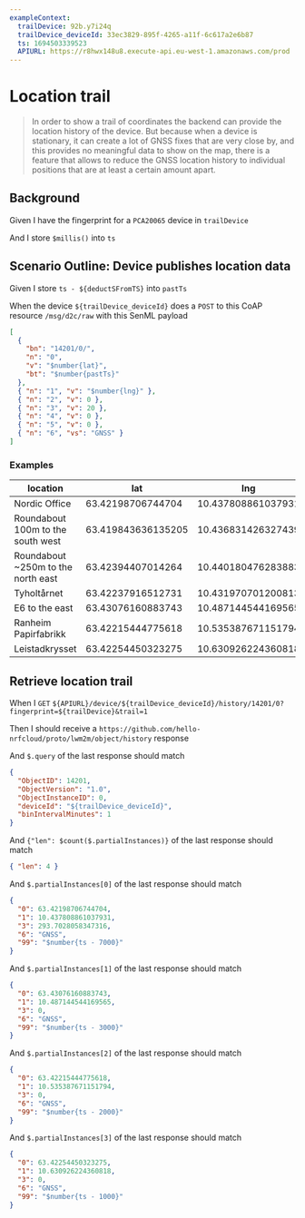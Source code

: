 ```yaml
---
exampleContext:
  trailDevice: 92b.y7i24q
  trailDevice_deviceId: 33ec3829-895f-4265-a11f-6c617a2e6b87
  ts: 1694503339523
  APIURL: https://r8hwx148u8.execute-api.eu-west-1.amazonaws.com/prod
---
```


# Location trail

> In order to show a trail of coordinates the backend can provide the location
> history of the device. But because when a device is stationary, it can create
> a lot of GNSS fixes that are very close by, and this provides no meaningful
> data to show on the map, there is a feature that allows to reduce the GNSS
> location history to individual positions that are at least a certain amount
> apart.

## Background

Given I have the fingerprint for a `PCA20065` device in `trailDevice`

And I store `$millis()` into `ts`

## Scenario Outline: Device publishes location data

Given I store `ts - ${deductSFromTS}` into `pastTs`

When the device `${trailDevice_deviceId}` does a `POST` to this CoAP resource
`/msg/d2c/raw` with this SenML payload

```json
[
  {
    "bn": "14201/0/",
    "n": "0",
    "v": "$number{lat}",
    "bt": "$number{pastTs}"
  },
  { "n": "1", "v": "$number{lng}" },
  { "n": "2", "v": 0 },
  { "n": "3", "v": 20 },
  { "n": "4", "v": 0 },
  { "n": "5", "v": 0 },
  { "n": "6", "vs": "GNSS" }
]
```

### Examples

| location                           | lat                | lng                | deductSFromTS |
| ---------------------------------- | ------------------ | ------------------ | ------------- |
| Nordic Office                      | 63.42198706744704  | 10.437808861037931 | 7000          |
| Roundabout 100m to the south west  | 63.419843636135205 | 10.436831426327439 | 6000          |
| Roundabout ~250m to the north east | 63.42394407014264  | 10.440180476283883 | 5000          |
| Tyholtårnet                        | 63.42237916512731  | 10.431970701200813 | 4000          |
| E6 to the east                     | 63.43076160883743  | 10.487144544169565 | 3000          |
| Ranheim Papirfabrikk               | 63.42215444775618  | 10.535387671151794 | 2000          |
| Leistadkrysset                     | 63.42254450323275  | 10.630926224360818 | 1000          |

## Retrieve location trail

When I `GET`
`${APIURL}/device/${trailDevice_deviceId}/history/14201/0?fingerprint=${trailDevice}&trail=1`

Then I should receive a
`https://github.com/hello-nrfcloud/proto/lwm2m/object/history` response

And `$.query` of the last response should match

```json
{
  "ObjectID": 14201,
  "ObjectVersion": "1.0",
  "ObjectInstanceID": 0,
  "deviceId": "${trailDevice_deviceId}",
  "binIntervalMinutes": 1
}
```

And `{"len": $count($.partialInstances)}` of the last response should match

```json
{ "len": 4 }
```

And `$.partialInstances[0]` of the last response should match

```json
{
  "0": 63.42198706744704,
  "1": 10.437808861037931,
  "3": 293.7028058347316,
  "6": "GNSS",
  "99": "$number{ts - 7000}"
}
```

And `$.partialInstances[1]` of the last response should match

```json
{
  "0": 63.43076160883743,
  "1": 10.487144544169565,
  "3": 0,
  "6": "GNSS",
  "99": "$number{ts - 3000}"
}
```

And `$.partialInstances[2]` of the last response should match

```json
{
  "0": 63.42215444775618,
  "1": 10.535387671151794,
  "3": 0,
  "6": "GNSS",
  "99": "$number{ts - 2000}"
}
```

And `$.partialInstances[3]` of the last response should match

```json
{
  "0": 63.42254450323275,
  "1": 10.630926224360818,
  "3": 0,
  "6": "GNSS",
  "99": "$number{ts - 1000}"
}
```
